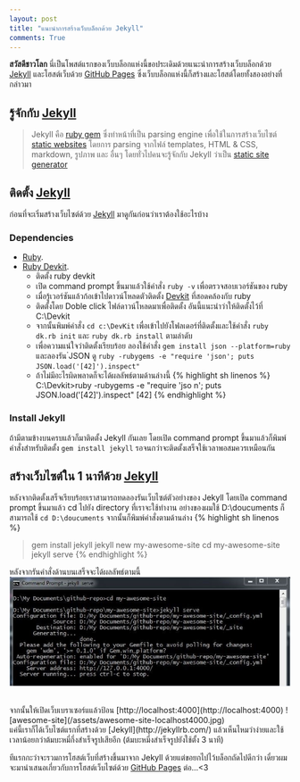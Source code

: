 ```yaml
---
layout: post
title: "แนะนำการสร้างเว็บบล็อกด้วย Jekyll"
comments: True
---
```




<strong>สวัสดีชาวโลก</strong> นี่เป็นโพสต์แรกของเว็บบล็อกแห่งนี้ขอประเดิมด้วยแนะนำการสร้างเว็บบล็อกด้วย [Jekyll](http://jekyllrb.com/) และโฮสต์เว็บด้วย [GitHub Pages](https://pages.github.com/) ซึ่งเว็บบล็อกแห่งนี้ก็สร้างและโฮสต์โดยทั้งสองอย่างที่กล่าวมา<br />

## รู้จักกับ [Jekyll](http://jekyllrb.com/)

> Jekyll คือ [ruby gem](https://rubygems.org/) ซึ่งทำหน้าที่เป็น parsing engine เพื่อใช้ในการสร้างเว็บไซต์ [static websites](https://en.wikipedia.org/wiki/Static_web_page) โดยการ parsing จากไฟล์ templates, HTML & CSS, markdown, รูปภาพ และ อื่นๆ โดยทั่วไปคนจะรู้จักกับ Jekyll ว่าเป็น [static site generator](https://staticsitegenerators.net/)

## ติดตั้ง [Jekyll](http://jekyllrb.com/)
ก่อนที่จะเริ่มสร้างเว็บไซต์ด้วย [Jekyll](http://jekyllrb.com/) มาดูกันก่อนว่าเราต้องใช้อะไรบ้าง

### Dependencies
- [Ruby](https://www.ruby-lang.org/en/).
- [Ruby Devkit](https://www.ruby-lang.org/en/).
  - ติดตั้ง ruby devkit
  - เปิด command prompt ขึ้นมาแล้วใช้คำสั่ง `ruby -v` เพื่อตรวจสอบเวอร์ชันของ ruby
  - เมื่อรู้เวอร์ชันแล้วก้อเข้าไปดาวน์โหลดตัวติดตั้ง [Devkit](http://rubyinstaller.org/downloads/) ที่สอดคล้องกับ ruby
  - ติดตั้งโดย Doble click ไฟล์ดาวน์โหลดมาเพื่อติดตั้ง อันนี้แนะนำว่าให้ติดตั้งไว้ที่ C:\Devkit
  - จากนั้นพิมพ์คำสั่ง `cd c:\DevKit` เพื่อเข้าไปยังโฟลเดอร์ที่ติดตั้งและใช้คำสั่ง `ruby dk.rb init` และ `ruby dk.rb install` ตามลำดับ
  - เพื่อความแน่ใจว่าติดตั้งเรียบร้อย ลองใช้คำสั่ง `gem install json --platform=ruby` และลองรัน ๋JSON ดู `ruby -rubygems -e "require 'json'; puts JSON.load('[42]').inspect"`
  - ถ้าไม่มีอะไรผิดพลาดก็จะได้ผลลัพธ์ตามด้านล่างนี้
    {% highlight sh linenos %}
    C:\Devkit>ruby -rubygems -e "require 'jso
    n'; puts JSON.load('[42]').inspect"
    [42]
    {% endhighlight %}
    
### Install Jekyll
ถ้ามีตามข้างบนครบแล้วก็มาติดตั้ง Jekyll กันเลย โดยเปิด command prompt ขึ้นมาแล้วก็พิมพ์คำสั่งสำหรับติดตั้ง `gem install jekyll` รอจนกว่าจะติดตั้งเสร็จใช้เวลาพอสมควรเหมือนกัน


## สร้างเว็บไซต์ใน 1 นาทีด้วย [Jekyll](http://jekyllrb.com/)
หลังจากติดตั้งเสร็จเรียบร้อยเราสามารถทดลองรันเว็บไซต์ตัวอย่างของ Jekyll โดยเปิด command prompt ขึ้นมาแล้ว cd ไปยัง directory ที่เราจะใช้ทำงาน อย่างของผมใช้ D:\doucuments ก็สามารถใช้ `cd D:\doucuments` จากนั้นก็พิมพ์คำสั่งตามด้านล่าง
{% highlight sh linenos %}
> gem install jekyll
> jekyll new my-awesome-site
> cd my-awesome-site
> jekyll serve
{% endhighlight %}

หลังจากรันคำสั่งด้านบนเสร็จจะได้ผลลัพธ์ตามนี้
![Jekyll-serve](/assets/cmd-jekyll-serve.jpg)

<br />
จากนั้นให้เปิดเว็บเบราเซอร์แแล้วป้อน [http://localhost:4000](http://localhost:4000)
![awesome-site](/assets/awesome-site-localhost4000.jpg)

<br />
แค่นี้เราก็ได้เว็บไซต์แรกที่สร้างด้วย [Jekyll](http://jekyllrb.com/) แล้วเห็นไหมว่าง่ายและใช้เวลาน้อยกว่าต้มบะหมี่กึ่งสำเร็จรูปเสียอีก (ต้มบะหมี่งสำเร็จรูปยังใช้ตั้ง 3 นาที)

ทีแรกกะว่าจะรวมการโฮสต์เว็บที่สร้างขึ้นมาจาก Jekyll ด้วยแต่ขอยกไปไว้บล็อกถัดไปดีกว่า เดี๋ยวผมจะมานำเสนอเกี่ยวกับการโฮสต์เว็บไซต์ด้วย [GitHub Pages](https://pages.github.com/) ต่อ...<3

